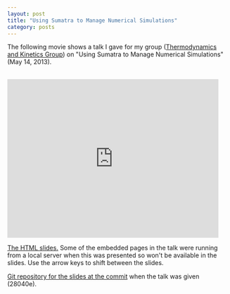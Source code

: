 ```yaml
---
layout: post
title: "Using Sumatra to Manage Numerical Simulations"
category: posts
---
```


The following movie shows a talk I gave for my group
([Thermodynamics and Kinetics Group](http://www.nist.gov/mml/msed/thermodynamics_kinetics/index.cfm))
on "Using Sumatra to Manage Numerical Simulations" (May 14, 2013).

<br>

<iframe width="480" height="360" src="http://www.youtube.com/embed/SQqBlNywHs0?rel=0" frameborder="0"> </iframe>

<br>

[The HTML slides.](/html/presentation.html) Some of the embedded pages
in the talk were running from a local server when this was presented
so won't be available in the slides. Use the arrow keys to shift
between the slides.

[Git repository for the slides at the commit](https://github.com/wd15/scipy2013/tree/28040e294a30b33a251e8e7531d36a4e8f94b470)
when the talk was given (28040e).
